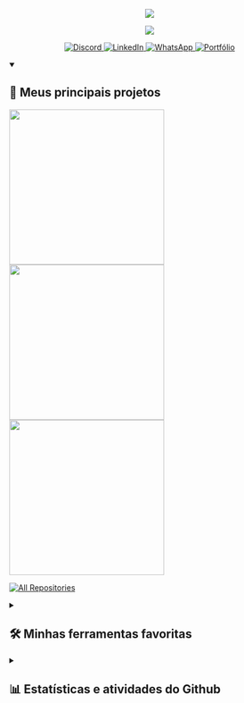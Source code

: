 <p align="center">
  <a href="https://git.io/typing-svg"><img src="https://readme-typing-svg.demolab.com?font=Cascadia+Mono&size=24&duration=1&pause=1000&color=FF6188&center=true&vCenter=true&repeat=false&width=435&lines=Leandro+Louren%C3%A7o"/></a>
</p>

<p align="center">
  <a href="https://git.io/typing-svg"><img src="https://readme-typing-svg.demolab.com?font=Cascadia+Mono&pause=1000&color=FF6188&center=true&vCenter=true&width=435&lines=Desenvolvedor+Full+Stack+J%C3%BAnior"/></a>
</p>

<p align="center">
  <a href="https://discordapp.com/users/1092588215564763219" target="_blank">
    <img alt="Discord" title="Me adicione no Discord" src="https://custom-icon-badges.demolab.com/badge/-Discord-5865F2?style=for-the-badge&logo=discord&logoColor=white"/>
  </a>
  <a href="https://www.linkedin.com/in/leanndrocabral/" target="_blank">
    <img alt="LinkedIn" title="Meu perfil do LinkedIn" src="https://custom-icon-badges.demolab.com/badge/-Linkedin-0077B5?style=for-the-badge&logo=linkedin&logoColor=white"/>
  </a> 
  <a href="https://api.whatsapp.com/send/?phone=5512936181507" target="_blank">
    <img alt="WhatsApp" title="Meu Whatsapp" src="https://custom-icon-badges.demolab.com/badge/-Whatsapp-25D366?style=for-the-badge&logo=whatsapp&logoColor=white"/>
  </a> 
   <a href="https://leanndrocabral.vercel.app/" target="_blank">
    <img alt="Portfólio" title="Meu Portfólio" src="https://custom-icon-badges.demolab.com/badge/-Portfolio-2C2C6C?style=for-the-badge&logo=link&logoColor=white"/>
  </a> 
</p>

<details open> 
  <summary><h2>📘 Meus principais projetos</h2></summary>

  <p align="left">
    <a href="https://github.com/leanndrocabral/lista-de-contatos"><img width="278" src="https://github-readme-stats.vercel.app/api/pin/?username=leanndrocabral&repo=lista-de-contatos&theme=monokai&hide_border=true"></a>
    <a href="https://github.com/leanndrocabral/shinmon-bot"><img width="278" src="https://github-readme-stats.vercel.app/api/pin/?username=leanndrocabral&repo=shinmon-bot&theme=monokai&hide_border=true"></a>
    <a href="https://github.com/leanndrocabral/spotify-in-angular"><img width="278" src="https://github-readme-stats.vercel.app/api/pin/?username=leanndrocabral&repo=spotify-in-angular&theme=monokai&hide_border=true"></a>
  </p>

  <a href="https://github.com/leanndrocabral?tab=repositories&sort=stargazers"><img alt="All Repositories" title="All Repositories" src="https://custom-icon-badges.demolab.com/badge/-Clique aqui para todos os repositórios-1F222E?style=for-the-badge&logoColor=white&logo=repo"/></a>
</details>

<details> 
  <summary><h2>🛠️ Minhas ferramentas favoritas</h2></summary>
  <!-- Some badges are from https://github.com/Ileriayo/markdown-badges -->

  <h3>👨‍💻 Linguagens de programação e marcação</h3>

  <p>
      <a href="#"><img alt="HTML" src="https://img.shields.io/badge/HTML-F06529.svg?logo=html5&logoColor=white"></a>
      <a href="#"><img alt="CSS" src="https://img.shields.io/badge/CSS-2965F1.svg?logo=css3&logoColor=white"></a>
      <a href="#"><img alt="JavaScript" src="https://img.shields.io/badge/JavaScript-F0DB4F.svg?logo=javascript&logoColor=black"></a>
      <a href="#"><img alt="Node.js" src="https://img.shields.io/badge/Node.js-68A063.svg?logo=node.js&logoColor=white"></a>
      <a href="#"><img alt="TypeScript" src="https://img.shields.io/badge/TypeScript-007ACC.svg?logo=typescript&logoColor=white"></a>
      <a href="#"><img alt="SQL" src="https://custom-icon-badges.demolab.com/badge/SQL-025E8C.svg?logo=database&logoColor=white"></a>
      <a href="#"><img alt="Python" src="https://img.shields.io/badge/Python-306998.svg?logo=python&logoColor=white"></a>
  </p>

  <h3>🧰 Frameworks e Bibliotecas</h3>

  <p>
      <a href="#"><img alt="React" src="https://img.shields.io/badge/React-16181D.svg?logo=react&logoColor=%2361DAFB"></a>
      <a href="#"><img alt="Express.js" src="https://img.shields.io/badge/Express.js-FFFFFF.svg?logo=express&logoColor=black"></a>
      <a href="#"><img alt="Django REST Framework" src="https://img.shields.io/badge/Djago REST Framework-A30000.svg?logo=django&logoColor=white"></a>
      <a href="#"><img alt="Next.js" src="https://custom-icon-badges.demolab.com/badge/Next.js-000000.svg?logo=next.js"></a>
      <a href="#"><img alt="Prisma" src="https://img.shields.io/badge/Prisma-1A202C.svg?logo=prisma&logoColor=white"></a>
      <a href="#"><img alt="Chakra UI" src="https://custom-icon-badges.demolab.com/badge/Chakra UI-38B2AC.svg?logo=chakraui&logoColor=white"></a>
      <a href="#"><img alt="Discord.js" src="https://custom-icon-badges.demolab.com/badge/Discord.js-5865F2.svg?logo=djs"></a>
      <a href="#"><img alt="Angular" src="https://custom-icon-badges.demolab.com/badge/Angular-DD1B16.svg?logo=angular"></a>
  </p>

  <h3>🗄️ Bancos de Dados e Hospedagem em Nuvem</h3>

  <p> 
      <a href="#"><img alt="PostgreSQL" src ="https://img.shields.io/badge/PostgreSQL-336791.svg?logo=postgresql&logoColor=white"></a>
      <a href="#"><img alt="SQLite" src ="https://img.shields.io/badge/SQLite-044A64.svg?logo=sqlite&logoColor=white"></a>
      <a href="#"><img alt="GitHub Pages" src="https://img.shields.io/badge/GitHub%20Pages-222222.svg?logo=github&logoColor=white"></a>
      <a href="#"><img alt="Vercel" src="https://img.shields.io/badge/Vercel-000000.svg?logo=vercel&logoColor=white"></a>
      <a href="#"><img alt="Heroku" src="https://img.shields.io/badge/Heroku-3B2F63.svg?logo=heroku&logoColor=white"></a>
      <a href="#"><img alt="Render" src="https://img.shields.io/badge/Render-5AEDC5.svg?logo=render&logoColor=white"></a>
      <a href="#"><img alt="Railway" src="https://img.shields.io/badge/Render-853BCE.svg?logo=railway&logoColor=white"></a>
  </p>

  <h3>💻 Software e Ferramentas</h3>

  <p>
      <a href="#"><img alt="Windows 11" src="https://img.shields.io/badge/Windows 11-0067B8.svg?logo=windows-11&logoColor=white"></a>
      <a href="#"><img alt="Microsoft Edge" src="https://img.shields.io/badge/-Microsoft Edge-057FD7?logo=microsoft-edge&logoColor=white"></a>
      <a href="#"><img alt="Discord" src="https://img.shields.io/badge/-Discord-5865F2.svg?logo=discord&logoColor=white"></a>
      <a href="#"><img alt="Git" src="https://img.shields.io/badge/Git-F14E32.svg?logo=git&logoColor=white"></a>
      <a href="#"><img alt="Visual Studio Code" src="https://img.shields.io/badge/Visual%20Studio%20Code-0066B8.svg?logo=visual-studio-code&logoColor=white"></a>
      <a href="#"><img alt="Stack Overflow" src="https://img.shields.io/badge/-Stack%20Overflow-F2740D?logo=stack-overflow&logoColor=white"></a>
      <a href="#"><img alt="Insomnia" src="https://img.shields.io/badge/Insomnia-4000BF?logo=insomnia&logoColor=white"></a>
      <a href="#"><img alt="Dbeaver" src="https://custom-icon-badges.demolab.com/badge/-Dbeaver-372D29?logo=dbeaver-mono&logoColor=white"></a>
      <a href="#"><img alt="Postman" src="https://img.shields.io/badge/Postman-FF6C37?logo=postman&logoColor=white"></a>
  </p>
</details>

<details> 
  <summary><h2>📊 Estatísticas e atividades do Github</h2></summary>

  <h3>🔥 Estatísticas Streak</h3>

  <p>
    <a href="#">
      <img alt="leanndrocabral streak" src="https://streak-stats.demolab.com/?user=leanndrocabral&theme=monokai&hide_border=true"/>
    </a>
  </p>

  <h3>💻 Estatísticas de perfil do GitHub</h3>

  <a href="#"><img width="378" alt="Estatísticas do Github de leanndrocabral" src="https://github-readme-stats.vercel.app/api/?username=leanndrocabral&show_icons=true&include_all_commits=true&count_private=true&theme=monokai&hide_border=true"/></a>

  <a href="#"><img width="378" alt="Principais linguagens de leanndrocabral" src="https://github-readme-stats.vercel.app/api/top-langs/?username=leanndrocabral&layout=compact&theme=monokai&hide_border=true" /></a>
  <br/>

  <b>Nota: </b>Os principais idiomas são apenas uma métrica dos idiomas em que meu código público consiste e não refletem a experiência ou a habilidade

  <a href="#"><img alt="Gráfico de atividades de leanndrocabral" src="https://github-readme-activity-graph.cyclic.app/graph/?username=leanndrocabral&theme=monokai&hide_border=true" /></a>

</details>

